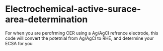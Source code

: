 # Electrochemical-active-surace-area-determination
For when you are perofrming OER using a Ag/AgCl refrence electrode, this code will convert  the potetnial from Ag/AgCl to RHE, and determine your ECSA for you

